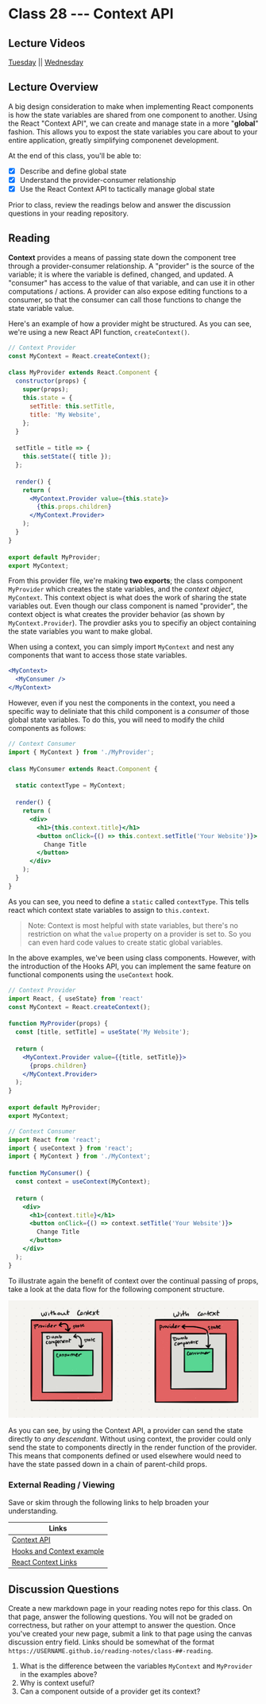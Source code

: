 # Class 28 --- Context API

## Lecture Videos

[Tuesday](https://www.youtube.com/watch?v=RVjtksKv5c8) || [Wednesday]()

## Lecture Overview

A big design consideration to make when implementing React components is how the state variables are shared from one component to another. Using the React "Context API", we can create and manage state in a more "**global**" fashion. This allows you to expost the state variables you care about to your entire application, greatly simplifying componenet development.

At the end of this class, you'll be able to:

-   [x] Describe and define global state
-   [x] Understand the provider-consumer relationship
-   [x] Use the React Context API to tactically manage global state

Prior to class, review the readings below and answer the discussion questions in your reading repository.

## Reading

**Context** provides a means of passing state down the component tree through a provider-consumer relationship. A "provider" is the source of the variable; it is where the variable is defined, changed, and updated. A "consumer" has access to the value of that variable, and can use it in other computations / actions. A provider can also expose editing functions to a consumer, so that the consumer can call those functions to change the state variable value. 

Here's an example of how a provider might be structured. As you can see, we're using a new React API function, `createContext()`. 

```jsx
// Context Provider
const MyContext = React.createContext();

class MyProvider extends React.Component {
  constructor(props) {
    super(props);
    this.state = {
      setTitle: this.setTitle,
      title: 'My Website',
    };
  }

  setTitle = title => {
    this.setState({ title });
  };

  render() {
    return (
      <MyContext.Provider value={this.state}>
        {this.props.children}
      </MyContext.Provider>
    );
  }
}

export default MyProvider;
export MyContext;
```

From this provider file, we're making **two exports**; the class component `MyProvider` which creates the state variables, and the *context object*, `MyContext`. This context object is what does the work of sharing the state variables out. Even though our class component is named "provider", the context object is what creates the provider behavior (as shown by `MyContext.Provider`). The provdier asks you to specifiy an object containing the state variables you want to make global. 

When using a context, you can simply import `MyContext` and nest any components that want to access those state variables. 

```jsx
<MyContext>
  <MyConsumer />
</MyContext>
```

However, even if you nest the components in the context, you need a specific way to deliniate that this child component is a *consumer* of those global state variables. To do this, you will need to modify the child components as follows: 

```jsx
// Context Consumer
import { MyContext } from './MyProvider';

class MyConsumer extends React.Component {

  static contextType = MyContext;

  render() {
    return (
      <div>
        <h1>{this.context.title}</h1>
        <button onClick={() => this.context.setTitle('Your Website')}>
          Change Title
        </button>
      </div>
    );
  }
}
```

As you can see, you need to define a `static` called `contextType`. This tells react which context state variables to assign to `this.context`. 

> Note: Context is most helpful with state variables, but there's no restriction on what the `value` property on a provider is set to. So you can even hard code values to create static global variables. 

In the above examples, we've been using class components. However, with the introduction of the Hooks API, you can implement the same feature on functional components using the `useContext` hook. 

```jsx
// Context Provider
import React, { useState} from 'react'
const MyContext = React.createContext();

function MyProvider(props) {
  const [title, setTitle] = useState('My Website'); 
  
  return (
    <MyContext.Provider value={{title, setTitle}}>
      {props.children}
    </MyContext.Provider>
  );
}

export default MyProvider;
export MyContext;
```

```jsx
// Context Consumer
import React from 'react';
import { useContext } from 'react';
import { MyContext } from './MyContext';

function MyConsumer() {
  const context = useContext(MyContext);

  return (
    <div>
      <h1>{context.title}</h1>
      <button onClick={() => context.setTitle('Your Website')}>
        Change Title
      </button>
    </div>
  );
}
```

To illustrate again the benefit of context over the continual passing of props, take a look at the data flow for the following component structure. 

![Context API](./assets/context-api.png)

As you can see, by using the Context API, a provider can send the state directly to *any descendant*. Without using context, the provider could only send the state to components directly in the render function of the provider. This means that components defined or used elsewhere would need to have the state passed down in a chain of parent-child props. 

### External Reading / Viewing

Save or skim through the following links to help broaden your understanding.

| Links                                                        |
| ------------------------------------------------------------ |
| [Context API](https://reactjs.org/docs/context.html)         |
| [Hooks and Context example](https://medium.com/swlh/snackbars-in-react-an-exercise-in-hooks-and-context-299b43fd2a2b) |
| [React Context Links](https://github.com/diegohaz/awesome-react-context) |

## Discussion Questions

Create a new markdown page in your reading notes repo for this class. On that page, answer the following questions. You will not be graded on correctness, but rather on your attempt to answer the question. Once you've created your new page, submit a link to that page using the canvas discussion entry field. Links should be somewhat of the format `https://USERNAME.github.io/reading-notes/class-##-reading`.

1. What is the difference between the variables `MyContext` and `MyProvider` in the examples above? 
2. Why is context useful?
3. Can a component outside of a provider get its context? 
